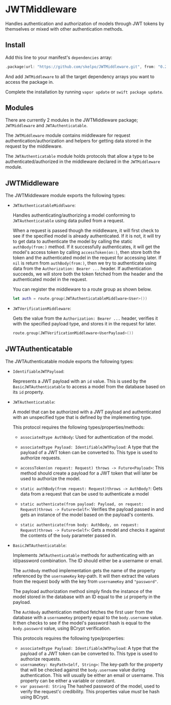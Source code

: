 # JWTMiddleware

Handles authentication and authorization of models through JWT tokens by themselves or mixed with other authentication methods.

## Install

Add this line to your manifest's `dependencies` array:

```swift
.package(url: "https://github.com/skelpo/JWTMiddleware.git", from: "0.2.1")
```

And add `JWTMiddleware` to all the target dependency arrays you want to access the package in.

Complete the installation by running `vapor update` or `swift package update`.

## Modules

There are currently 2 modules in the JWTMiddleware package; `JWTMiddleware` and `JWTAuthenticatable`.

The `JWTMiddleware` module contains middleware for request authentication/authorization and helpers for getting data stored in the request by the middleware.

The `JWTAuthenticatable` module holds protocols that allow a type to be authenticated/authorized in the middleware declared in the `JWTMiddleware` module.

## JWTMiddleware

The JWTMiddleware module exports the following types:

- `JWTAuthenticatableMiddlware`:

	Handles authenticating/authorizing a model conforming to `JWTAuthenticatable` using data pulled from a request. 
	
	When a request is passed though the middleware, it will first check to see if the specified model is already authenticated. If it is not, it will try to get data to authenticate the model by calling the static `authBody(from:)` method. If it successfully authenticates, it will get the model's access token by calling `accessToken(on:)`, then store both the token and the authenticated model in the request for accessing later. If `nil` is return from `authBody(from:)`, then we try to authenticate using data from the `Authorization: Bearer ...` header. If authentication succeeds, we will store both the token fetched from the header and the authenticated model in the request.
	
	You can register the middleware to a route group as shown below.
	
	```swift
	let auth = route.group(JWTAuthenticatableMiddlware<User>())
	```

- `JWTVerificationMiddleware`:

	 Gets the value from the `Authorization: Bearer ...` header, verifies it with the specified payload type, and stores it in the request for later.
	
	```swift
	route.group(JWTVerificationMiddleware<UserPayload>())
	```

## JWTAuthenticatable

The JWTAuthenticatable module exports the following types:

- `IdentifiableJWTPayload`:
	
	Represents a JWT payload with an `id` value. This is used by the `BasicJWTAuthenticatable` to access a model from the database based on its `id` property.
	
- `JWTAuthenticatable`:
	
	A model that can be authorized with a JWT payload and authenticated with an unspecified type that is defined by the implementing type.
	
	This protocol requires the following types/properties/methods:
	
	- `associatedtype AuthBody`: Used for authentication of the model.
	- `associatedtype Payload: IdentifiableJWTPayload`: A type that the payload of a JWT token can be converted to. This type is used to authorize requests.
	
	- `accessToken(on request: Request) throws -> Future<Payload>`: This method should create a payload for a JWT token that will later be used to authorize the model.
	- `static authBody(from request: Request)throws -> AuthBody?`: Gets data from a request that can be used to authenticate a model
	- `static authenticate(from payload: Payload, on request: Request)throws -> Future<Self>`: Verifies the payload passed in and gets an instance of the model based on the payload's contents.
	- `static authenticate(from body: AuthBody, on request: Request)throws -> Future<Self>`: Gets a model and checks it against the contents of the `body` parameter passed in.

- `BasicJWTAuthenticatable`:

	Implements `JWTAuthenticatable` methods for authenticating with an id/password combination. The ID should either be a username or email.
	
	The `authBody` method implementation gets the name of the property referenced by the `usernameKey` key-path. It will then extract the values from the request body with the key from `usernameKey` and `"password"`.
	
	The payload authorization method simply finds the instance of the model stored in the database with an ID equal to the `id` property in the payload.
	
	The `AuthBody` authentication method fetches the first user from the database with a `usernameKey` property equal to the `body.username` value. It then checks to see if the model's password hash is equal to the `body.password` value, using BCrypt verification.
	
	This protocols requires the following type/properties:
	
	- `associatedtype Payload: IdentifiableJWTPayload`: A type that the payload of a JWT token can be converted to. This type is used to authorize requests.
	- `usernameKey: KeyPath<Self, String>`: The key-path for the property that will be checked against the `body.username` value during authentication. This will usually be either an email or username. This property can be either a variable or constant.
	- `var password: String` The hashed password of the model, used to verify the request'c credibility. This properties value _must_ be hash using BCrypt.